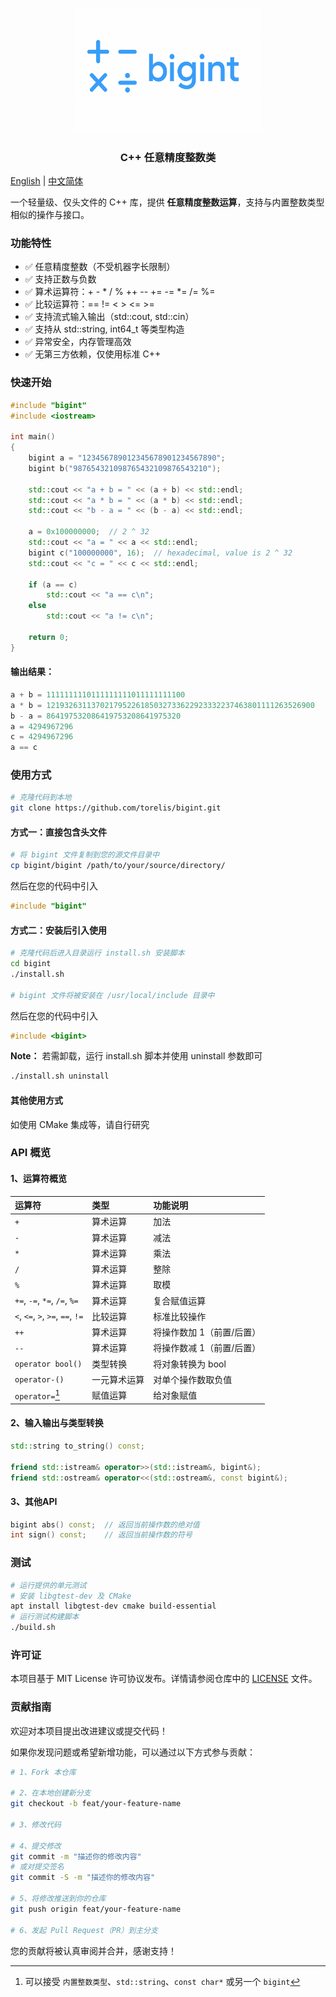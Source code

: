 <p align="center">
  <img src="logo.png" alt="bigint logo" width="300"/>
</p>
<h3 align="center">C++ 任意精度整数类</h3>

[English](README_en.md) | [中文简体](README.md)

一个轻量级、仅头文件的 C++ 库，提供 **任意精度整数运算**，支持与内置整数类型相似的操作与接口。

### 功能特性
- ✅ 任意精度整数（不受机器字长限制）
- ✅ 支持正数与负数
- ✅ 算术运算符：+ - * / % ++ -- += -= *= /= %=
- ✅ 比较运算符：== != < > <= >=
- ✅ 支持流式输入输出（std::cout, std::cin）
- ✅ 支持从 std::string, int64_t 等类型构造
- ✅ 异常安全，内存管理高效
- ✅ 无第三方依赖，仅使用标准 C++

### 快速开始
```cpp
#include "bigint"
#include <iostream>

int main()
{
    bigint a = "123456789012345678901234567890";
    bigint b("987654321098765432109876543210");

    std::cout << "a + b = " << (a + b) << std::endl;
    std::cout << "a * b = " << (a * b) << std::endl;
    std::cout << "b - a = " << (b - a) << std::endl;

    a = 0x100000000;  // 2 ^ 32
    std::cout << "a = " << a << std::endl;
    bigint c("100000000", 16);  // hexadecimal, value is 2 ^ 32
    std::cout << "c = " << c << std::endl;

    if (a == c)
        std::cout << "a == c\n";
    else
        std::cout << "a != c\n";

    return 0;
}
```

#### 输出结果：
```cpp
a + b = 1111111110111111111011111111100
a * b = 121932631137021795226185032733622923332237463801111263526900
b - a = 864197532086419753208641975320
a = 4294967296
c = 4294967296
a == c
```

### 使用方式
```bash
# 克隆代码到本地
git clone https://github.com/torelis/bigint.git
```

#### 方式一：直接包含头文件
```bash
# 将 bigint 文件复制到您的源文件目录中
cp bigint/bigint /path/to/your/source/directory/
```

然后在您的代码中引入
```cpp
#include "bigint"
```

#### 方式二：安装后引入使用
```bash
# 克隆代码后进入目录运行 install.sh 安装脚本
cd bigint
./install.sh

# bigint 文件将被安装在 /usr/local/include 目录中
```

然后在您的代码中引入
```cpp
#include <bigint>
```

**Note：** 若需卸载，运行 install.sh 脚本并使用 uninstall 参数即可
```bash
./install.sh uninstall
```

#### 其他使用方式
如使用 CMake 集成等，请自行研究

### API 概览
#### 1、运算符概览
| 运算符 | 类型 | 功能说明 |
|:----------|:----------|:----------|
| `+` | 算术运算 | 加法 |
| `-` | 算术运算 | 减法 |
| `*` | 算术运算 | 乘法 |
| `/` | 算术运算 | 整除 |
| `%` | 算术运算 | 取模 |
| `+=`, `-=`, `*=`, `/=`, `%=` | 算术运算 | 复合赋值运算 |
| `<`, `<=`, `>`, `>=`, `==`, `!=` | 比较运算 | 标准比较操作 |
| `++` | 算术运算 | 将操作数加 1（前置/后置） |
| `--` | 算术运算 | 将操作数减 1（前置/后置） |
| `operator bool()` | 类型转换 | 将对象转换为 bool |
| `operator-()` | 一元算术运算 | 对单个操作数取负值 |
| `operator=`[^1] | 赋值运算 | 给对象赋值 |

[^1]: 可以接受 `内置整数类型`、`std::string`、`const char*` 或另一个 `bigint`

#### 2、输入输出与类型转换
```cpp
std::string to_string() const;

friend std::istream& operator>>(std::istream&, bigint&);
friend std::ostream& operator<<(std::ostream&, const bigint&);
```

#### 3、其他API
```cpp
bigint abs() const;  // 返回当前操作数的绝对值
int sign() const;    // 返回当前操作数的符号
```

### 测试
```bash
# 运行提供的单元测试
# 安装 libgtest-dev 及 CMake
apt install libgtest-dev cmake build-essential
# 运行测试构建脚本
./build.sh
```

### 许可证
本项目基于 MIT License 许可协议发布。详情请参阅仓库中的 [LICENSE](LICENSE) 文件。

### 贡献指南
欢迎对本项目提出改进建议或提交代码！

如果你发现问题或希望新增功能，可以通过以下方式参与贡献：
```bash
# 1、Fork 本仓库

# 2、在本地创建新分支
git checkout -b feat/your-feature-name

# 3、修改代码

# 4、提交修改
git commit -m "描述你的修改内容"
# 或对提交签名
git commit -S -m "描述你的修改内容"

# 5、将修改推送到你的仓库
git push origin feat/your-feature-name

# 6、发起 Pull Request（PR）到主分支
```
您的贡献将被认真审阅并合并，感谢支持！
